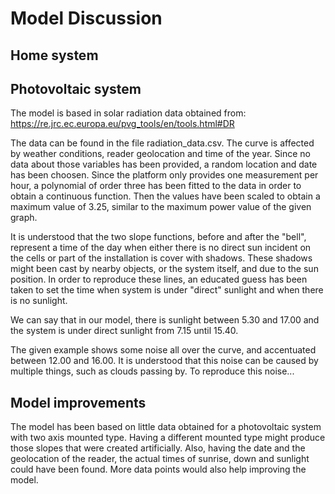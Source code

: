 # Model Discussion

## Home system


## Photovoltaic system
The model is based in solar radiation data obtained from:
https://re.jrc.ec.europa.eu/pvg_tools/en/tools.html#DR

The data can be found in the file radiation_data.csv.
The curve is affected by weather conditions, reader geolocation and time of the year.
Since no data about those variables has been provided, a random location and date has been choosen.
Since the platform only provides one measurement per hour, a polynomial of order three has been fitted to the data in order to obtain a continuous function.
Then the values have been scaled to obtain a maximum value of 3.25, similar to the maximum power value of the given graph.

It is understood that the two slope functions, before and after the "bell", represent a time of the day when either there is no direct sun incident on the cells or part of the installation is cover with shadows.
These shadows might been cast by nearby objects, or the system itself, and due to the sun position.
In order to reproduce these lines, an educated guess has been taken to set the time when system is under "direct" sunlight and when there is no sunlight.

We can say that in our model, there is sunlight between 5.30 and 17.00 and the system is under direct sunlight from 7.15 until 15.40.

The given example shows some noise all over the curve, and accentuated between 12.00 and 16.00. It is understood that this noise can be caused by multiple things, such as clouds passing by.
To reproduce this noise...

## Model improvements
The model has been based on little data obtained for a photovoltaic system with two axis mounted type. 
Having a different mounted type might produce those slopes that were created artificially.
Also, having the date and the geolocation of the reader, the actual times of sunrise, down and sunlight could have been found.
More data points would also help improving the model.